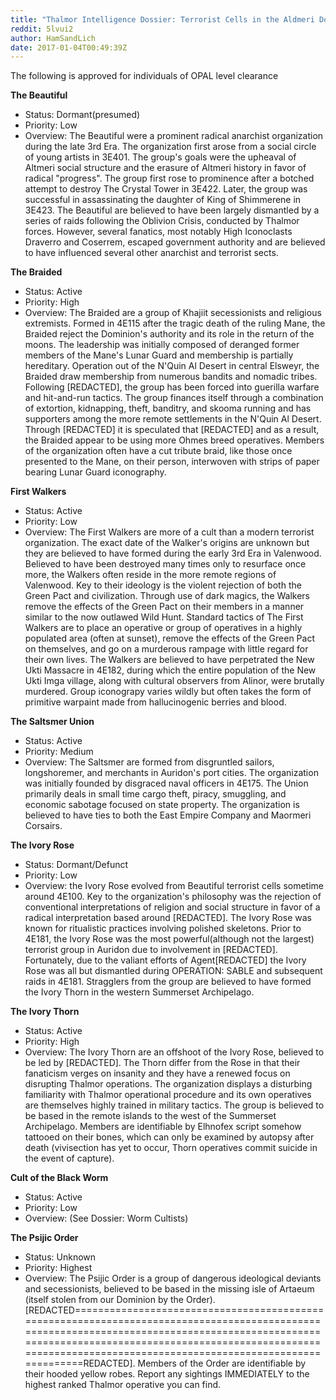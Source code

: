 ```yaml
---
title: "Thalmor Intelligence Dossier: Terrorist Cells in the Aldmeri Dominion"
reddit: 5lvui2
author: HamSandLich
date: 2017-01-04T00:49:39Z
---
```


The following is approved for individuals of OPAL level clearance 

**The Beautiful**

* Status: Dormant(presumed)
* Priority: Low
* Overview: The Beautiful were a prominent radical anarchist organization during the late 3rd Era. The organization first arose from a social circle of young artists in 3E401. The group's goals were the upheaval of Altmeri social structure and the erasure of Altmeri history in favor of radical "progress". The group first rose to prominence after a botched attempt to destroy The Crystal Tower in 3E422. Later, the group was successful in assassinating the daughter of King of Shimmerene in 3E423. The Beautiful  are believed to have been largely dismantled by a series of raids following the Oblivion Crisis, conducted by Thalmor forces. However, several fanatics, most notably High Iconoclasts Draverro and Coserrem, escaped government authority and are believed to have influenced several other anarchist and terrorist sects. 


**The Braided**

* Status: Active
* Priority: High
* Overview: The Braided are a group of Khajiit secessionists and religious extremists. Formed in 4E115 after the tragic death of the ruling Mane, the Braided reject the Dominion's authority and its role in the return of the moons. The leadership was initially composed of deranged former members of the Mane's Lunar Guard and membership is partially hereditary. Operation out of the N'Quin Al Desert in central Elsweyr, the Braided draw membership from numerous bandits and nomadic tribes. Following [REDACTED], the group has been forced into guerilla warfare and hit-and-run tactics. The group finances itself through a combination of extortion, kidnapping, theft, banditry, and skooma running and has supporters among the more remote settlements in the N'Quin Al Desert. Through [REDACTED] it is speculated that [REDACTED] and as a result, the Braided appear to be using more Ohmes breed operatives. Members of the organization often have a cut tribute braid, like those once presented to the Mane, on their person, interwoven with strips of paper bearing Lunar Guard iconography.


**First Walkers**

* Status: Active
* Priority: Low
* Overview: The First Walkers are more of a cult than a modern terrorist organization. The exact date of the Walker's origins are unknown but they are believed to have formed during the early 3rd Era in Valenwood. Believed to have been destroyed many times only to resurface once more, the Walkers often reside in the more remote regions of Valenwood. Key to their ideology is the violent rejection of both the Green Pact and civilization. Through use of dark magics, the Walkers remove the effects of the Green Pact on their members in a manner similar to the now outlawed Wild Hunt.  Standard tactics of The First Walkers are to place an operative or group of operatives in a highly populated area (often at sunset), remove the effects of the Green Pact on themselves, and go on a murderous rampage with little regard for their own lives. The Walkers are believed to have perpetrated the New Ukti Massacre in 4E182, during which the entire population of the New Ukti Imga village, along with cultural observers from Alinor, were brutally murdered. Group iconograpy varies wildly but often takes the form of primitive warpaint made from hallucinogenic berries and blood.


**The Saltsmer Union**

* Status: Active
* Priority: Medium
* Overview: The Saltsmer are formed from disgruntled sailors, longshoremer, and merchants in Auridon's port cities. The organization was initially founded by disgraced naval officers in 4E175. The Union primarily deals in small time cargo theft, piracy, smuggling, and economic sabotage focused on state property. The organization is believed to have ties to both the East Empire Company and Maormeri Corsairs.


**The Ivory Rose**

* Status: Dormant/Defunct
* Priority: Low
* Overview: the Ivory Rose evolved from Beautiful terrorist cells sometime around 4E100. Key to the organization's philosophy was the rejection of conventional interpretations of religion and social structure in favor of a radical interpretation based around [REDACTED]. The Ivory Rose was known for ritualistic practices involving polished skeletons. Prior to 4E181, the Ivory Rose was the most powerful(although not the largest) terrorist group in Auridon due to involvement in [REDACTED]. Fortunately, due to the valiant efforts of Agent[REDACTED] the Ivory Rose was all but dismantled during OPERATION: SABLE and subsequent raids in 4E181. Stragglers from the group are believed to have formed the Ivory Thorn in the western Summerset Archipelago.


**The Ivory Thorn**

* Status: Active
* Priority: High
* Overview: The Ivory Thorn are an offshoot of the Ivory Rose, believed to be led by [REDACTED]. The Thorn differ from the Rose in that their fanaticism verges on insanity and they have a renewed focus on disrupting Thalmor operations. The organization displays a disturbing familiarity with Thalmor operational procedure and its own operatives are themselves highly trained in military tactics. The group is believed to be based in the remote islands to the west of the Summerset Archipelago. Members are identifiable by Elhnofex script somehow tattooed on their bones, which can only be examined by autopsy after death (vivisection has yet to occur, Thorn operatives commit suicide in the event of capture).


**Cult of the Black Worm**

* Status: Active
* Priority: Low
* Overview: (See Dossier: Worm Cultists)


**The Psijic Order**

* Status: Unknown
* Priority: Highest
* Overview: The Psijic Order is a group of dangerous ideological deviants and secessionists, believed to be based in the missing isle of Artaeum (itself stolen from our Dominion by the Order). [REDACTED=================================================================================================================================================================================================================================================================REDACTED]. Members of the Order are identifiable by their hooded yellow robes. Report any sightings IMMEDIATELY to the highest ranked Thalmor operative you can find.





